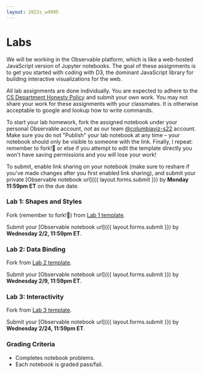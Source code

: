 ```yaml
---
layout: 2022s_w4995
---
```


# Labs

We will be working in the Observable platform, which is like a web-hosted JavaScript version of Jupyter notebooks. The goal of these assignments is to get you started with coding with D3, the dominant JavaScript library for building interactive visualizations for the web.

All lab assignments are done individually. You are expected to adhere to the [CS Department Honesty Policy](http://www.cs.columbia.edu/education/honesty) and submit your own work. You may not share your work for these assignments with your classmates. It is otherwise acceptable to google and lookup how to write commands.

To start your lab homework, fork the assigned notebook under your personal Observable account, *not* as our team [@columbiaviz-s22](https://observablehq.com/@columbiaviz-s22) account. Make sure you do not "Publish" your lab notebook at any time – your notebook should only be visible to someone with the link. Finally, I repeat: remember to fork!🍴 or else if you attempt to edit the template directly you won't have saving permissions and you will lose your work!

To submit, enable link sharing on your notebook (make sure to reshare if you've made changes after you first enabled link sharing), and submit your private [Observable notebook url]({{ layout.forms.submit }}) by **Monday 11:59pm ET** on the due date.

### Lab 1: Shapes and Styles

Fork (remember to fork!🍴) from [Lab 1 template](https://observablehq.com/@columbiaviz-s22/lab-1-shapes-and-styles).

Submit your [Observable notebook url]({{ layout.forms.submit }}) by **Wednesday 2/2, 11:59pm ET**.

### Lab 2: Data Binding

Fork from [Lab 2 template](https://observablehq.com/@columbiaviz-s22/lab-2-data-binding-scales-and-axes).

Submit your [Observable notebook url]({{ layout.forms.submit }}) by **Wednesday 2/9, 11:59pm ET**.

### Lab 3: Interactivity

Fork from [Lab 3 template](https://observablehq.com/@columbiaviz-s22/lab-3-interactivity).

Submit your [Observable notebook url]({{ layout.forms.submit }}) by **Wednesday 2/24, 11:59pm ET**.

### Grading Criteria

- Completes notebook problems.
- Each notebook is graded pass/fail.
